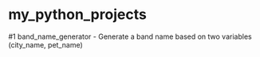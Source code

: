 # my_python_projects


#1 band_name_generator - Generate a band name based on two variables (city_name, pet_name)

